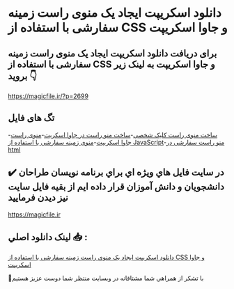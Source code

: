 # دانلود اسکریپت ایجاد یک منوی راست زمینه سفارشی با استفاده از CSS و جاوا اسکریپت

## برای دریافت دانلود اسکریپت ایجاد یک منوی راست زمینه سفارشی با استفاده از CSS و جاوا اسکریپت به لینک زیر بروید 👇

https://magicfile.ir/?p=2699

## تگ های فایل

-[ساخت منوی راست کلیک شخصی](https://magicfile.ir/product/%d8%a7%db%8c%d8%ac%d8%a7%d8%af-%db%8c%da%a9-%d9%85%d9%86%d9%88%db%8c-%d8%b1%d8%a7%d8%b3%d8%aa-%d8%b2%d9%85%db%8c%d9%86%d9%87-%d8%b3%d9%81%d8%a7%d8%b1%d8%b4%db%8c-css-%d8%ac%d8%a7%d9%88%d8%a7-%d8%a7%d8%b3%da%a9%d8%b1%db%8c%d9%be%d8%aa/)-[ساخت منو راست در جاوا اسکریت](https://magicfile.ir/product/%d8%a7%db%8c%d8%ac%d8%a7%d8%af-%db%8c%da%a9-%d9%85%d9%86%d9%88%db%8c-%d8%b1%d8%a7%d8%b3%d8%aa-%d8%b2%d9%85%db%8c%d9%86%d9%87-%d8%b3%d9%81%d8%a7%d8%b1%d8%b4%db%8c-css-%d8%ac%d8%a7%d9%88%d8%a7-%d8%a7%d8%b3%da%a9%d8%b1%db%8c%d9%be%d8%aa/)-[منوی راست جاوا اسکریپت](https://magicfile.ir/product/%d8%a7%db%8c%d8%ac%d8%a7%d8%af-%db%8c%da%a9-%d9%85%d9%86%d9%88%db%8c-%d8%b1%d8%a7%d8%b3%d8%aa-%d8%b2%d9%85%db%8c%d9%86%d9%87-%d8%b3%d9%81%d8%a7%d8%b1%d8%b4%db%8c-css-%d8%ac%d8%a7%d9%88%d8%a7-%d8%a7%d8%b3%da%a9%d8%b1%db%8c%d9%be%d8%aa/)-[منوی زمینه سفارشی با استفاده از JavaScript](https://magicfile.ir/product/%d8%a7%db%8c%d8%ac%d8%a7%d8%af-%db%8c%da%a9-%d9%85%d9%86%d9%88%db%8c-%d8%b1%d8%a7%d8%b3%d8%aa-%d8%b2%d9%85%db%8c%d9%86%d9%87-%d8%b3%d9%81%d8%a7%d8%b1%d8%b4%db%8c-css-%d8%ac%d8%a7%d9%88%d8%a7-%d8%a7%d8%b3%da%a9%d8%b1%db%8c%d9%be%d8%aa/)-[منو راست سفارشی در html](https://magicfile.ir/product/%d8%a7%db%8c%d8%ac%d8%a7%d8%af-%db%8c%da%a9-%d9%85%d9%86%d9%88%db%8c-%d8%b1%d8%a7%d8%b3%d8%aa-%d8%b2%d9%85%db%8c%d9%86%d9%87-%d8%b3%d9%81%d8%a7%d8%b1%d8%b4%db%8c-css-%d8%ac%d8%a7%d9%88%d8%a7-%d8%a7%d8%b3%da%a9%d8%b1%db%8c%d9%be%d8%aa/)

## ✔️ در سايت فايل هاي ويژه اي براي برنامه نويسان طراحان دانشجويان و دانش آموزان قرار داده ايم از بقيه فايل سايت نيز ديدن فرماييد

https://magicfile.ir


## لينک دانلود اصلي 📥 :

[دانلود اسکریپت ایجاد یک منوی راست زمینه سفارشی با استفاده از CSS و جاوا اسکریپت](https://magicfile.ir/product/%d8%a7%db%8c%d8%ac%d8%a7%d8%af-%db%8c%da%a9-%d9%85%d9%86%d9%88%db%8c-%d8%b1%d8%a7%d8%b3%d8%aa-%d8%b2%d9%85%db%8c%d9%86%d9%87-%d8%b3%d9%81%d8%a7%d8%b1%d8%b4%db%8c-css-%d8%ac%d8%a7%d9%88%d8%a7-%d8%a7%d8%b3%da%a9%d8%b1%db%8c%d9%be%d8%aa/) 


🙏با تشکر از همراهي شما مشتاقانه در وبسایت منتظر شما دوست عزیز هستیم

